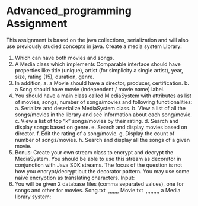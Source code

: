 # Advanced_programming Assignment 

This assignment is based on the java collections, serialization and will also use previously studied concepts in java.
Create a media system Library:
1. Which can have both movies and songs.
2. A  Media  class which implements Comparable interface should have properties like title
(unique), artist (for simplicity a single artist), year, size, rating (1­5), duration, genre.
3. In addition,
  a. a  Movie  should have a director, producer, certification.
  b. a  Song  should have movie (independent / movie name) label.
4. You should have a main class called M  ediaSystem  with attributes as list of movies,
songs, number of songs/movies and following functionalities:
  a. Serialize and deserialize MediaSystem class.
  b. View a list of all the songs/movies in the library and see information about each
song/movie.
  c. View a list of top “k” songs/movies by their rating.
  d. Search and display songs based on genre.
  e. Search and display movies based on director.
  f. Edit the rating of a song/movie.
  g. Display the count of number of songs/movies.
  h. Search and display all the songs of a given movie.
5. Bonus: Create your own stream class to encrypt and decrypt the MediaSystem. You should be able to use this stream as decorator in conjunction with Java SDK streams. The focus of the question is not how you encrypt/decrypt but the decorator pattern. You may use some naive encryption as translating characters.
Input:
1. You will be given 2 database files (comma separated values), one for songs and other for movies.
Song.txt ­  <Song>,<Movie Name>,<Artist>,<Year of Release>,<Genre>,<Size>,<Rating>,<Duration>
Movie.txt ­
<Movie>,<Artist>,<Year of Release>,<Genre>,<Size>,<Rating>,<Duration>,<Director>,<Producer>,<Certification>
a Media library system:

